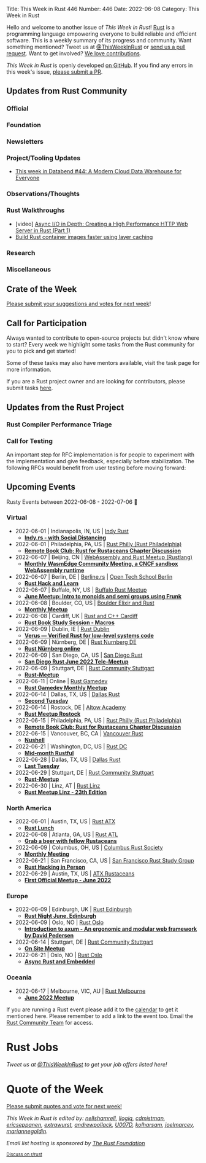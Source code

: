 Title: This Week in Rust 446
Number: 446
Date: 2022-06-08
Category: This Week in Rust

Hello and welcome to another issue of *This Week in Rust*!
[Rust](https://www.rust-lang.org/) is a programming language empowering everyone to build reliable and efficient software.
This is a weekly summary of its progress and community.
Want something mentioned? Tweet us at [@ThisWeekInRust](https://twitter.com/ThisWeekInRust) or [send us a pull request](https://github.com/rust-lang/this-week-in-rust).
Want to get involved? [We love contributions](https://github.com/rust-lang/rust/blob/master/CONTRIBUTING.md).

*This Week in Rust* is openly developed [on GitHub](https://github.com/rust-lang/this-week-in-rust).
If you find any errors in this week's issue, [please submit a PR](https://github.com/rust-lang/this-week-in-rust/pulls).

## Updates from Rust Community

<!--

Dear community contributors:
Please read README.md for guidance on submissions.
Each submitted link should be of the form:

* [Title of the Linked Page](https://example.com/my_article)

If you don't know which category to use, feel free to submit a PR anyway
and just ask the editors to select the category.

-->

### Official

### Foundation

### Newsletters

### Project/Tooling Updates

* [This week in Databend #44: A Modern Cloud Data Warehouse for Everyone](https://weekly.databend.rs/2022-06-01-databend-weekly/)

### Observations/Thoughts

### Rust Walkthroughs

* [video] [Async I/O in Depth: Creating a High Performance HTTP Web Server in Rust (Part 1)](https://www.youtube.com/watch?v=fdxhcDne2Ww)
* [Build Rust container images faster using layer caching](https://ectobit.com/blog/rust-container-image-buildkit-buildx/)

### Research

### Miscellaneous

## Crate of the Week

<!-- COTW goes here -->

[Please submit your suggestions and votes for next week][submit_crate]!

[submit_crate]: https://users.rust-lang.org/t/crate-of-the-week/2704

## Call for Participation

Always wanted to contribute to open-source projects but didn't know where to start?
Every week we highlight some tasks from the Rust community for you to pick and get started!

Some of these tasks may also have mentors available, visit the task page for more information.

If you are a Rust project owner and are looking for contributors, please submit tasks [here][guidelines].

[guidelines]: https://users.rust-lang.org/t/twir-call-for-participation/4821

## Updates from the Rust Project

<!-- Rust updates go here -->

### Rust Compiler Performance Triage

<!-- Perf results go here -->

### Call for Testing

An important step for RFC implementation is for people to experiment with the
implementation and give feedback, especially before stabilization.  The following
RFCs would benefit from user testing before moving forward:

<!-- Pre-Stabilization RFCs go here -->

<!-- RFC and FCP sections go here -->

## Upcoming Events

Rusty Events between 2022-06-08 - 2022-07-06 🦀

### Virtual

* 2022-06-01 | Indianapolis, IN, US | [Indy Rust](https://www.meetup.com/indyrs/)
    * [**Indy.rs - with Social Distancing**](https://www.meetup.com/indyrs/events/qwtdjsydcjbcb/)
* 2022-06-01 | Philadelphia, PA, US | [Rust Philly (Rust Philadelphia)](https://www.meetup.com/RustPhilly/)
    * [**Remote Book Club: Rust for Rustaceans Chapter Discussion**](https://www.meetup.com/RustPhilly/events/qkbktsydcjbcb/)
* 2022-06-07 | Beijing, CN | [WebAssembly and Rust Meetup (Rustlang)](https://www.meetup.com/Wasm-Rust-Meetup/)
    * [**Monthly WasmEdge Community Meeting, a CNCF sandbox WebAssembly runtime**](https://www.meetup.com/Wasm-Rust-Meetup/events/jbfnrsydcjbkb/)
* 2022-06-07 | Berlin, DE | [Berline.rs](https://berline.rs/) | [Open Tech School Berlin](https://www.meetup.com/opentechschool-berlin/)
    * [**Rust Hack and Learn**](https://www.meetup.com/opentechschool-berlin/events/zdrzpsydcjbkb/)
* 2022-06-07 | Buffalo, NY, US | [Buffalo Rust Meetup](https://www.meetup.com/Buffalo-Rust-Meetup/)
    * [**June Meetup: Intro to monoids and semi groups using Frunk**](https://www.meetup.com/Buffalo-Rust-Meetup/events/xgmfssydcjbkb/)
* 2022-06-08 | Boulder, CO, US | [Boulder Elixir and Rust](https://www.meetup.com/boulder-elixir-rust/)
    * [**Monthly Meetup**](https://www.meetup.com/boulder-elixir-rust/events/zvxcsrydcjblb/)
* 2022-06-08 | Cardiff, UK | [Rust and C++ Cardiff ](https://www.meetup.com/rust-and-c-plus-plus-in-cardiff/)
    * [**Rust Book Study Session - Macros**](https://www.meetup.com/rust-and-c-plus-plus-in-cardiff/events/286079097/)
* 2022-06-09 | Dublin, IE | [Rust Dublin](https://www.meetup.com/Rust-Dublin/)
    * [**Verus — Verified Rust for low-level systems code**](https://www.meetup.com/Rust-Dublin/events/286018947/)
* 2022-06-09 | Nürnberg, DE | [Rust Nurnberg DE](https://www.meetup.com/rust-noris/)
    * [**Rust Nürnberg online**](https://www.meetup.com/rust-noris/events/hlvbvsydcjbmb/)
* 2022-06-09 | San Diego, CA, US | [San Diego Rust](https://www.meetup.com/San-Diego-Rust/)
    * [**San Diego Rust June 2022 Tele-Meetup**](https://www.meetup.com/San-Diego-Rust/events/285952122/)
* 2022-06-09 | Stuttgart, DE | [Rust Community Stuttgart](https://www.meetup.com/Rust-Community-Stuttgart/)
    * [**Rust-Meetup**](https://www.meetup.com/Rust-Community-Stuttgart/events/swgrssydcjbmb/)
* 2022-06-11 | Online | [Rust Gamedev](https://arewegameyet.rs/)
    * [**Rust Gamedev Monthly Meetup**](https://discord.gg/j6QJsMd)
* 2022-06-14 | Dallas, TX, US | [Dallas Rust](https://www.meetup.com/Dallas-Rust/)
    * [**Second Tuesday**](https://www.meetup.com/Dallas-Rust/events/vqtjcsydcjbsb/)
* 2022-06-14 | Rostock, DE | [Altow Academy](https://www.meetup.com/altow-academy/)
    * [**Rust Meetup Rostock**](https://www.meetup.com/altow-academy/events/286138086/)
* 2022-06-15 | Philadelphia, PA, US | [Rust Philly (Rust Philadelphia)](https://www.meetup.com/RustPhilly/)
    * [**Remote Book Club: Rust for Rustaceans Chapter Discussion**](https://www.meetup.com/RustPhilly/events/qkbktsydcjbtb/)
* 2022-06-15 | Vancouver, BC, CA | [Vancouver Rust](https://www.meetup.com/Vancouver-Rust/)
    * [**Nushell**](https://www.meetup.com/Vancouver-Rust/events/nwcmpsydcjbtb/)
* 2022-06-21 | Washington, DC, US | [Rust DC](https://www.meetup.com/RustDC/)
    * [**Mid-month Rustful**](https://www.meetup.com/RustDC/events/vdhxgsydcjbcc/)
* 2022-06-28 | Dallas, TX, US | [Dallas Rust](https://www.meetup.com/Dallas-Rust/)
    * [**Last Tuesday**](https://www.meetup.com/Dallas-Rust/events/jqxqwrydcjblc/)
* 2022-06-29 | Stuttgart, DE | [Rust Community Stuttgart](https://www.meetup.com/Rust-Community-Stuttgart/)
    * [**Rust-Meetup**](https://www.meetup.com/Rust-Community-Stuttgart/events/qwgrssydcjbmc/)
* 2022-06-30 | Linz, AT | [Rust Linz](https://www.meetup.com/Rust-Linz/)
    * [**Rust Meetup Linz - 23th Edition**](https://www.meetup.com/Rust-Linz/events/286029968/)

### North America

* 2022-06-01 | Austin, TX, US | [Rust ATX](https://www.meetup.com/rust-atx/)
    * [**Rust Lunch**](https://www.meetup.com/rust-atx/events/285973465/)
* 2022-06-08 | Atlanta, GA, US | [Rust ATL](https://www.meetup.com/Rust-ATL/)
    * [**Grab a beer with fellow Rustaceans**](https://www.meetup.com/Rust-ATL/events/pczdssydcjblb/)
* 2022-06-09 | Columbus, OH, US | [Columbus Rust Society](https://www.meetup.com/columbus-rs/)
    * [**Monthly Meeting**](https://www.meetup.com/columbus-rs/events/dpkhgrydcjbmb/)
* 2022-06-21 | San Francisco, CA, US | [San Francisco Rust Study Group](https://www.meetup.com/san-francisco-rust-study-group/)
    * [**Rust Hacking in Person**](https://www.meetup.com/san-francisco-rust-study-group/events/wjkjssydcjbcc/)
* 2022-06-29 | Austin, TX, US | [ATX Rustaceans](https://www.meetup.com/atx-rustaceans/)
    * [**First Official Meetup - June 2022**](https://www.meetup.com/atx-rustaceans/events/285878081/)

### Europe

* 2022-06-09 | Edinburgh, UK | [Rust Edinburgh](https://www.meetup.com/rust-edi/)
    * [**Rust Night June, Edinburgh**](https://www.meetup.com/rust-edi/events/286080531/)
* 2022-06-09 | Oslo, NO | [Rust Oslo](https://www.meetup.com/Rust-Oslo/)
    * [**Introduction to axum - An ergonomic and modular web framework by David Pedersen**](https://www.meetup.com/Rust-Oslo/events/286006378/)
* 2022-06-14 | Stuttgart, DE | [Rust Community Stuttgart](https://www.meetup.com/Rust-Community-Stuttgart/)
    * [**On Site Meetup**](https://www.meetup.com/Rust-Community-Stuttgart/events/286137650/)
* 2022-06-21 | Oslo, NO | [Rust Oslo](https://www.meetup.com/Rust-Oslo/)
    * [**Async Rust and Embedded**](https://www.meetup.com/Rust-Oslo/events/286236751/)
### Oceania

* 2022-06-17 | Melbourne, VIC, AU | [Rust Melbourne](https://www.meetup.com/Rust-Melbourne/)
    * [**June 2022 Meetup**](https://www.meetup.com/Rust-Melbourne/events/285962368/)

If you are running a Rust event please add it to the [calendar] to get
it mentioned here. Please remember to add a link to the event too.
Email the [Rust Community Team][community] for access.

[calendar]: https://www.google.com/calendar/embed?src=apd9vmbc22egenmtu5l6c5jbfc%40group.calendar.google.com
[community]: mailto:community-team@rust-lang.org

# Rust Jobs

<!--

New jobs can be posted here.

They should be of the form:

**Company Name**

* [Job Title (Location)](https://example.com/my-job-link)

-->

*Tweet us at [@ThisWeekInRust](https://twitter.com/ThisWeekInRust) to get your job offers listed here!*

# Quote of the Week

<!-- QOTW goes here -->

[Please submit quotes and vote for next week!](https://users.rust-lang.org/t/twir-quote-of-the-week/328)

*This Week in Rust is edited by: [nellshamrell](https://github.com/nellshamrell), [llogiq](https://github.com/llogiq), [cdmistman](https://github.com/cdmistman), [ericseppanen](https://github.com/ericseppanen), [extrawurst](https://github.com/extrawurst), [andrewpollack](https://github.com/andrewpollack), [U007D](https://github.com/U007D), [kolharsam](https://github.com/kolharsam), [joelmarcey](https://github.com/joelmarcey), [mariannegoldin](https://github.com/mariannegoldin).*

*Email list hosting is sponsored by [The Rust Foundation](https://foundation.rust-lang.org/)*

<small>[Discuss on r/rust](REDDIT_LINK_HERE)</small>
